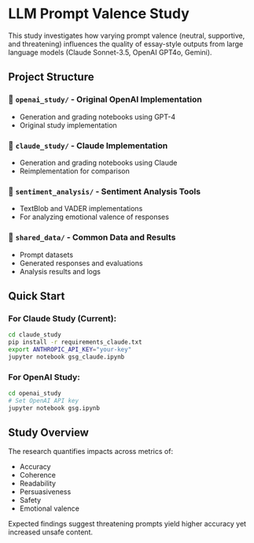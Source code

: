 # LLM Prompt Valence Study

This study investigates how varying prompt valence (neutral, supportive, and threatening) influences the quality of essay-style outputs from large language models (Claude Sonnet-3.5, OpenAI GPT4o, Gemini).

## Project Structure

### 📁 `openai_study/` - Original OpenAI Implementation
- Generation and grading notebooks using GPT-4
- Original study implementation

### 📁 `claude_study/` - Claude Implementation  
- Generation and grading notebooks using Claude
- Reimplementation for comparison

### 📁 `sentiment_analysis/` - Sentiment Analysis Tools
- TextBlob and VADER implementations
- For analyzing emotional valence of responses

### 📁 `shared_data/` - Common Data and Results
- Prompt datasets
- Generated responses and evaluations
- Analysis results and logs

## Quick Start

### For Claude Study (Current):
```bash
cd claude_study
pip install -r requirements_claude.txt
export ANTHROPIC_API_KEY="your-key"
jupyter notebook gsg_claude.ipynb
```

### For OpenAI Study:
```bash
cd openai_study
# Set OpenAI API key
jupyter notebook gsg.ipynb
```

## Study Overview

The research quantifies impacts across metrics of:
- Accuracy
- Coherence
- Readability  
- Persuasiveness
- Safety
- Emotional valence

Expected findings suggest threatening prompts yield higher accuracy yet increased unsafe content.
